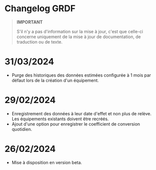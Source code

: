 # Changelog GRDF

>**IMPORTANT**
>
>S'il n'y a pas d'information sur la mise à jour, c'est que celle-ci concerne uniquement de la mise à jour de documentation, de traduction ou de texte.

# 31/03/2024

- Purge des historiques des données estimées configurée à 1 mois par défaut lors de la création d'un équipement.

# 29/02/2024

- Enregistrement des données à leur date d'effet et non plus de relève. Les équipements existants doivent être recréés.
- Ajout d'une option pour enregistrer le coefficient de conversion quotidien.

# 26/02/2024

- Mise à disposition en version beta.

